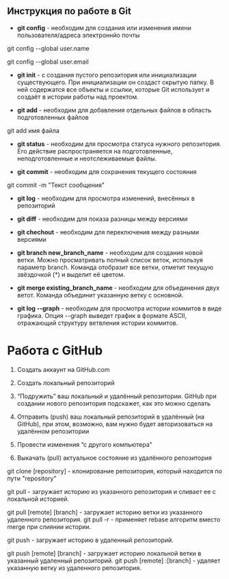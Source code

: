 ## Инструкция по работе в Git

* **git config** - необходим для создания или изменения имени пользователя/адреса электроннйо почты

git config --global user.name

git config --global user.email

* **git init** - с создания пустого репозитория  или инициализации существующего. При инициализации он создаст скрытую папку. В ней содержатся все объекты и ссылки, которые Git использует и создаёт в истории работы над проектом.

* **git add** - необходим для добавления отдельных файлов в область подготовленных файлов

git add имя файла

* **git status** - необходим для  просмотра статуса нужного репозитория. Его действие распространяется на подготовленные, неподготовленные и неотслеживаемые файлы.

* **git commit** - необходим для сохранения текущего состояния

git commit -m "Текст сообщения"

* **git log** - необходим для просмотра изменений, внесённых в репозиторий

* **git diff** - необходим для показа разницы между версиями

* **git chechout** - необходим для переключения между разными версиями

* **git branch new_branch_name** - необходим для создания новой ветки. Можно просматривать полный список веток, используя параметр branch. Команда отобразит все ветки, отметит текущую звёздочкой (*) и выделит её цветом.

* **git merge existing_branch_name** - необходим для объединения двух ветот. Команда объединит указанную ветку с основной.

* **git log --graph** - необходим для просмотра истории коммитов в виде графика. Опция --graph выведет график в формате ASCII, отражающий структуру ветвления истории коммитов.

# Работа с GitHub

1. Создать аккаунт на GitHub.com

2. Создать локальный репозиторий

3. “Подружить” ваш локальный и удалённый репозитории. 
 GitHub при создании нового репозитория подскажет, как это можно сделать

4. Отправить (push) ваш локальный репозиторий в удалённый (на GitHub), при этом, возможно, вам нужно будет авторизоваться на удалённом репозитории

5. Провести изменения “с другого компьютера”

6. Выкачать (pull) актуальное состояние из удалённого репозитория

git clone [repository] - клонирование репозитория, который находится по пути "repository"

git pull - загружает историю из указанного репозитория и сливает ее с локальной историей. 

git pull [remote] [branch] - загружает историю ветки из указанного удаленного репозитория.
git pull -r - применяет rebase алгоритм вместо merge при слиянии истории.

git push - загружает историю в удаленный репозиторий.

git push [remote] [branch] - загружает историю локальной ветки в указанный удаленный репозиторий.
git push [remote] :[branch] - удаляет указанную ветку из удаленного репозитория.